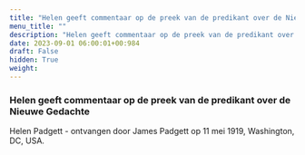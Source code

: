 ```yaml
---
title: "Helen geeft commentaar op de preek van de predikant over de Nieuwe Gedachte"
menu_title: ""
description: "Helen geeft commentaar op de preek van de predikant over de Nieuwe Gedachte"
date: 2023-09-01 06:00:01+00:984
draft: False
hidden: True
weight:
---
```

### Helen geeft commentaar op de preek van de predikant over de Nieuwe Gedachte

Helen Padgett - ontvangen door James Padgett op 11 mei 1919, Washington, DC, USA.
